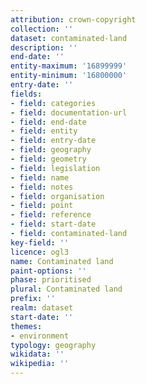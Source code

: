 ```yaml
---
attribution: crown-copyright
collection: ''
dataset: contaminated-land
description: ''
end-date: ''
entity-maximum: '16899999'
entity-minimum: '16800000'
entry-date: ''
fields:
- field: categories
- field: documentation-url
- field: end-date
- field: entity
- field: entry-date
- field: geography
- field: geometry
- field: legislation
- field: name
- field: notes
- field: organisation
- field: point
- field: reference
- field: start-date
- field: contaminated-land
key-field: ''
licence: ogl3
name: Contaminated land
paint-options: ''
phase: prioritised
plural: Contaminated land
prefix: ''
realm: dataset
start-date: ''
themes:
- environment
typology: geography
wikidata: ''
wikipedia: ''
---
```

